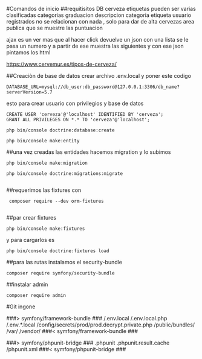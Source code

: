 #Comandos de inicio
##requitisitos DB
cerveza
    etiquetas pueden ser varias
    clasificadas categorias 
    graduacion 
    descripcion
categoria
etiqueta
usuario registrados no se relacionan con nada , solo para dar de alta cervezas
 area publica que se muestre las puntuacion

ajax es un ver mas que al hacer click devuelve un json con una lista
se le pasa un numero  y a partir de ese muestra las siguientes 
y con ese json pintamos los html 


https://www.cervemur.es/tipos-de-cerveza/

##Creaciòn de base de datos
crear archivo .env.local y poner este codigo
```
DATABASE_URL=mysql://db_user:db_password@127.0.0.1:3306/db_name?serverVersion=5.7
```
esto para crear usuario con privilegios y base de datos 
```
CREATE USER 'cerveza'@'localhost' IDENTIFIED BY 'cerveza';
GRANT ALL PRIVILEGES ON *.* TO 'cerveza'@'localhost';

php bin/console doctrine:database:create

php bin/console make:entity

```
##una vez creadas las entidades hacemos migration y lo subimos
```
php bin/console make:migration

php bin/console doctrine:migrations:migrate


```
##requerimos las fixtures con 
```
 composer require --dev orm-fixtures


```
##par crear fixtures 
```
php bin/console make:fixtures
```
y para cargarlos es
```
php bin/console doctrine:fixtures load
``` 
##para las rutas instalamos el security-bundle
```
composer require symfony/security-bundle
```

##instalar admin
```
composer require admin
```

#Git ingone

###> symfony/framework-bundle ###
/.env.local
/.env.local.php
/.env.*.local
/config/secrets/prod/prod.decrypt.private.php
/public/bundles/
/var/
/vendor/
###< symfony/framework-bundle ###

###> symfony/phpunit-bridge ###
.phpunit
.phpunit.result.cache
/phpunit.xml
###< symfony/phpunit-bridge ###